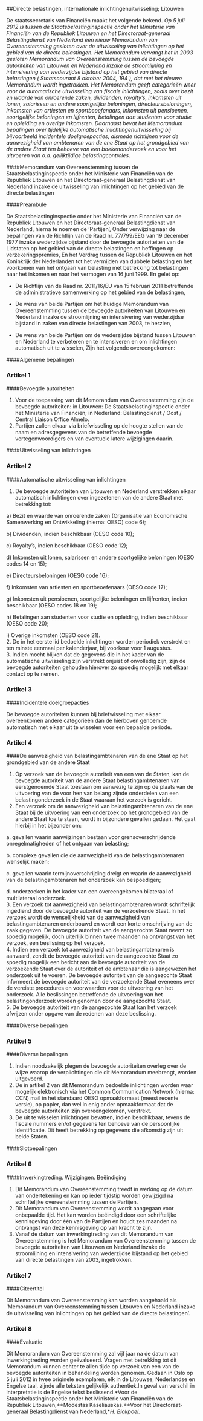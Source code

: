 <meta http-equiv='Content-Type' content='text/html; charset=utf-8' />

##Directe belastingen, internationale inlichtingenuitwisseling; Litouwen

De staatssecretaris van Financiën maakt het volgende bekend.     *Op 5 juli 2012 is tussen de Staatsbelastinginspectie onder het Ministerie van Financiën van de Republiek Litouwen en het Directoraat-generaal Belastingdienst van Nederland een nieuw Memorandum van Overeenstemming gesloten over de uitwisseling van inlichtingen op het gebied van de directe belastingen. Het Memorandum vervangt het in 2003 gesloten Memorandum van Overeenstemming tussen de bevoegde autoriteiten van Litouwen en Nederland inzake de stroomlijning en intensivering van wederzijdse bijstand op het gebied van directe belastingen (* *Staatscourant 8 oktober 2004, 194* *), dat met het nieuwe Memorandum wordt ingetrokken.*   *Het Memorandum geeft categorieën weer voor de automatische uitwisseling van fiscale inlichtingen, zoals over bezit en waarde van onroerende zaken, dividenden, royalty’s, inkomsten uit lonen, salarissen en andere soortgelijke beloningen, directeursbeloningen, inkomsten van artiesten en sportbeoefenaars, inkomsten uit pensioenen, soortgelijke beloningen en lijfrenten, betalingen aan studenten voor studie en opleiding en overige inkomsten. Daarnaast bevat het Memorandum bepalingen over tijdelijke automatische inlichtingenuitwisseling bij bijvoorbeeld incidentele doelgroepacties, alsmede richtlijnen voor de aanwezigheid van ambtenaren van de ene Staat op het grondgebied van de andere Staat ten behoeve van een boekenonderzoek en voor het uitvoeren van o.a. gelijktijdige belastingcontroles.*    

####Memorandum van Overeenstemming tussen de Staatsbelastinginspectie onder het Ministerie van Financiën van de Republiek Litouwen en het Directoraat-generaal Belastingdienst van Nederland inzake de uitwisseling van inlichtingen op het gebied van de directe belastingen

####Preambule

De Staatsbelastinginspectie onder het Ministerie van Financiën van de Republiek Litouwen en het Directoraat-generaal Belastingdienst van Nederland, hierna te noemen de ‘Partijen’, Onder verwijzing naar de bepalingen van de Richtlijn van de Raad nr. 77/799/EEG van 19 december 1977 inzake wederzijdse bijstand door de bevoegde autoriteiten van de Lidstaten op het gebied van de directe belastingen en heffingen op verzekeringspremies, En het Verdrag tussen de Republiek Litouwen en het Koninkrijk der Nederlanden tot het vermijden van dubbele belasting en het voorkomen van het ontgaan van belasting met betrekking tot belastingen naar het inkomen en naar het vermogen van 16 juni 1999. En gelet op: 

* De Richtlijn van de Raad nr. 2011/16/EU van 15 februari 2011 betreffende de administratieve samenwerking op het gebied van de belastingen,  

* De wens van beide Partijen om het huidige Memorandum van Overeenstemming tussen de bevoegde autoriteiten van Litouwen en Nederland inzake de stroomlijning en intensivering van wederzijdse bijstand in zaken van directe belastingen van 2003, te herzien,  

* De wens van beide Partijen om de wederzijdse bijstand tussen Litouwen en Nederland te verbeteren en te intensiveren en om inlichtingen automatisch uit te wisselen,   Zijn het volgende overeengekomen:    

####Algemene bepalingen

### Artikel  1  

####Bevoegde autoriteiten

1.  Voor de toepassing van dit Memorandum van Overeenstemming zijn de bevoegde autoriteiten: in Litouwen: De Staatsbelastinginspectie onder het Ministerie van Financiën; in Nederland: Belastingdienst / Oost / Central Liaison Office Almelo.   
2.  Partijen zullen elkaar via briefwisseling op de hoogte stellen van de naam en adresgegevens van de betreffende bevoegde vertegenwoordigers en van eventuele latere wijzigingen daarin.  

####Uitwisseling van inlichtingen

### Artikel  2  

####Automatische uitwisseling van inlichtingen

1.  De bevoegde autoriteiten van Litouwen en Nederland verstrekken elkaar automatisch inlichtingen over ingezetenen van de andere Staat met betrekking tot: 

a) Bezit en waarde van onroerende zaken (Organisatie van Economische Samenwerking en Ontwikkeling (hierna: OESO) code 6);  

b) Dividenden, indien beschikbaar (OESO code 10);  

c) Royalty’s, indien beschikbaar (OESO code 12);  

d) Inkomsten uit lonen, salarissen en andere soortgelijke beloningen (OESO codes 14 en 15);  

e) Directeursbeloningen (OESO code 16);  

f) Inkomsten van artiesten en sportbeoefenaars (OESO code 17);  

g) Inkomsten uit pensioenen, soortgelijke beloningen en lijfrenten, indien beschikbaar (OESO codes 18 en 19);  

h) Betalingen aan studenten voor studie en opleiding, indien beschikbaar (OESO code 20);  

i) Overige inkomsten (OESO code 21).     
2.  De in het eerste lid bedoelde inlichtingen worden periodiek verstrekt en ten minste eenmaal per kalenderjaar, bij voorkeur voor 1 augustus.   
3.  Indien mocht blijken dat de gegevens die in het kader van de automatische uitwisseling zijn verstrekt onjuist of onvolledig zijn, zijn de bevoegde autoriteiten gehouden hierover zo spoedig mogelijk met elkaar contact op te nemen.  

### Artikel  3  

####Incidentele doelgroepacties

De bevoegde autoriteiten kunnen bij briefwisseling met elkaar overeenkomen andere categorieën dan de hierboven genoemde automatisch met elkaar uit te wisselen voor een bepaalde periode. 

### Artikel  4  

####De aanwezigheid van belastingambtenaren van de ene Staat op het grondgebied van de andere Staat

1.  Op verzoek van de bevoegde autoriteit van een van de Staten, kan de bevoegde autoriteit van de andere Staat belastingambtenaren van eerstgenoemde Staat toestaan om aanwezig te zijn op de plaats van de uitvoering van de voor hen van belang zijnde onderdelen van een belastingonderzoek in de Staat waaraan het verzoek is gericht.   
2.  Een verzoek om de aanwezigheid van belastingambtenaren van de ene Staat bij de uitvoering van een onderzoek op het grondgebied van de andere Staat toe te staan, wordt in bijzondere gevallen gedaan. Het gaat hierbij in het bijzonder om: 

a. gevallen waarin aanwijzingen bestaan voor grensoverschrijdende onregelmatigheden of het ontgaan van belasting;  

b. complexe gevallen die de aanwezigheid van de belastingambtenaren wenselijk maken;  

c. gevallen waarin termijnoverschrijding dreigt en waarin de aanwezigheid van de belastingambtenaren het onderzoek kan bespoedigen;  

d. onderzoeken in het kader van een overeengekomen bilateraal of multilateraal onderzoek.     
3.  Een verzoek tot aanwezigheid van belastingambtenaren wordt schriftelijk ingediend door de bevoegde autoriteit van de verzoekende Staat. In het verzoek wordt de wenselijkheid van de aanwezigheid van belastingambtenaren onderbouwd en wordt een korte omschrijving van de zaak gegeven. De bevoegde autoriteit van de aangezochte Staat neemt zo spoedig mogelijk, doch uiterlijk binnen twee maanden na ontvangst van het verzoek, een beslissing op het verzoek.   
4.  Indien een verzoek tot aanwezigheid van belastingambtenaren is aanvaard, zendt de bevoegde autoriteit van de aangezochte Staat zo spoedig mogelijk een bericht aan de bevoegde autoriteit van de verzoekende Staat over de autoriteit of de ambtenaar die is aangewezen het onderzoek uit te voeren. De bevoegde autoriteit van de aangezochte Staat informeert de bevoegde autoriteit van de verzoekende Staat eveneens over de vereiste procedures en voorwaarden voor de uitvoering van het onderzoek. Alle beslissingen betreffende de uitvoering van het belastingonderzoek worden genomen door de aangezochte Staat.   
5.  De bevoegde autoriteit van de aangezochte Staat kan het verzoek afwijzen onder opgave van de redenen van deze beslissing.  

####Diverse bepalingen

### Artikel  5  

####Diverse bepalingen

1.  Indien noodzakelijk plegen de bevoegde autoriteiten overleg over de wijze waarop de verplichtingen die dit Memorandum meebrengt, worden uitgevoerd.   
2.  De in artikel 2 van dit Memorandum bedoelde inlichtingen worden waar mogelijk elektronisch via het Common Communication Network (hierna: CCN) mail in het standaard OESO opmaakformaat (meest recente versie), op papier, dan wel in enig ander opmaakformaat dat de bevoegde autoriteiten zijn overeengekomen, verstrekt.   
3.  De uit te wisselen inlichtingen bevatten, indien beschikbaar, tevens de fiscale nummers en/of gegevens ten behoeve van de persoonlijke identificatie. Dit heeft betrekking op gegevens die afkomstig zijn uit beide Staten.  

####Slotbepalingen

### Artikel  6  

####Inwerkingtreding. Wijzigingen. Beëindiging

1.  Dit Memorandum van Overeenstemming treedt in werking op de datum van ondertekening en kan op ieder tijdstip worden gewijzigd na schriftelijke overeenstemming tussen de Partijen.   
2.  Dit Memorandum van Overeenstemming wordt aangegaan voor onbepaalde tijd. Het kan worden beëindigd door een schriftelijke kennisgeving door één van de Partijen en houdt zes maanden na ontvangst van deze kennisgeving op van kracht te zijn.   
3.  Vanaf de datum van inwerkingtreding van dit Memorandum van Overeenstemming is het Memorandum van Overeenstemming tussen de bevoegde autoriteiten van Litouwen en Nederland inzake de stroomlijning en intensivering van wederzijdse bijstand op het gebied van directe belastingen van 2003, ingetrokken.  

### Artikel  7  

####Citeertitel

Dit Memorandum van Overeenstemming kan worden aangehaald als ‘Memorandum van Overeenstemming tussen Litouwen en Nederland inzake de uitwisseling van inlichtingen op het gebied van de directe belastingen’. 

### Artikel  8  

####Evaluatie

Dit Memorandum van Overeenstemming zal vijf jaar na de datum van inwerkingtreding worden geëvalueerd. Vragen met betrekking tot dit Memorandum kunnen echter te allen tijde op verzoek van een van de bevoegde autoriteiten in behandeling worden genomen. 
Gedaan in Oslo op 5 juli 2012 in twee originele exemplaren, elk in de Litouwse, Nederlandse en Engelse taal, zijnde alle teksten gelijkelijk authentiek.In geval van verschil in interpretatie is de Engelse tekst beslissend.*Voor de Staatsbelastinginspectie onder het Ministerie van Financiën van de Republiek Litouwen,**Modestas Kaseliauskas.**Voor het Directoraat-generaal Belastingdienst van Nederland,**H. Blokpoel.*   

